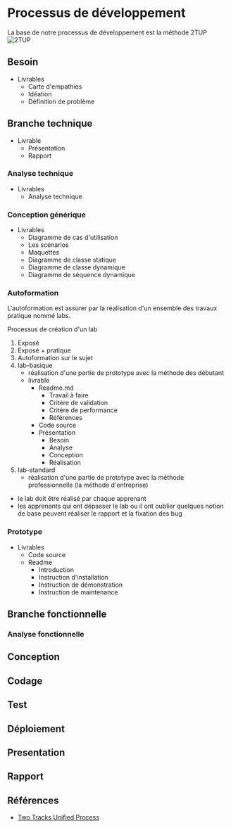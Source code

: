 # Processus de développement 

La base de notre processus de développement est la méthode 2TUP
![2TUP](2tup.png)

## Besoin

- Livrables
  - Carte d'empathies
  - Idéation
  - Définition de problème

## Branche technique

- Livrable 
  - Présentation
  - Rapport

### Analyse technique
- Livrables
  - Analyse technique

### Conception générique
- Livrables
  - Diagramme de cas d'utilisation
  - Les scénarios
  - Maquettes
  - Diagramme de classe statique
  - Diagramme de classe dynamique
  - Diagramme de séquence dynamique

### Autoformation
L'autoformation est assurer par la réalisation d'un ensemble des travaux pratique nommé labs.

Processus de création d'un lab 
1. Exposé 
2. Exposé + pratique
3. Autoformation sur le sujet
4. lab-basique
   - réalisation d'une partie de prototype avec la méthode des débutant 
   - livrable 
     - Readme.md 
       - Travail à faire
       - Critère de validation
       - Critère de performance
       - Références
     - Code source 
     - Présentation
       - Besoin
       - Analyse 
       - Conception
       - Réalisation
5. lab-standard
   - réalisation d'une partie de prototype avec la méthode professionnelle (la méthode d'entreprise)

- le lab doit être réalisé par chaque apprenant
- les apprenants qui ont dépasser le lab ou il ont oublier quelques notion de base peuvent réaliser le rapport et la fixation des bug

### Prototype

- Livrables
  - Code source 
  - Readme
    - Introduction
    - Instruction d'installation
    - Instruction de démonstration
    - Instruction de maintenance
  
## Branche fonctionnelle

### Analyse fonctionnelle

## Conception

## Codage

## Test

## Déploiement

## Presentation

## Rapport

## Références

- [Two Tracks Unified Process](https://fr.wikipedia.org/wiki/Two_Tracks_Unified_Process)